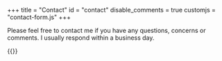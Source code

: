+++
title = "Contact"
id = "contact"
disable_comments = true
customjs = "contact-form.js"
+++

Please feel free to contact me if you have any questions, concerns or comments. I usually respond within a business day.

{{<contact>}}